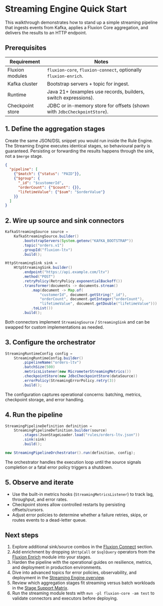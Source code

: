 # Streaming Engine Quick Start

This walkthrough demonstrates how to stand up a simple streaming pipeline that
ingests events from Kafka, applies a Fluxion Core aggregation, and delivers the
results to an HTTP endpoint.

## Prerequisites

| Requirement | Notes |
| --- | --- |
| Fluxion modules | `fluxion-core`, `fluxion-connect`, optionally `fluxion-enrich`. |
| Kafka cluster | Bootstrap servers + topic for ingest. |
| Runtime | Java 21+ (examples use records, builders, switch expressions). |
| Checkpoint store | JDBC or in-memory store for offsets (shown with `JdbcCheckpointStore`). |

## 1. Define the aggregation stages

Create the same JSON/DSL snippet you would run inside the Rule Engine. The
Streaming Engine executes identical stages, so behavioural parity is guaranteed.
Persisting or forwarding the results happens through the sink, not a `$merge`
stage.

```json
{
  "pipeline": [
    {"$match": {"status": "PAID"}},
    {"$group": {
      "_id": "$customerId",
      "orderCount": {"$count": {}},
      "lifetimeValue": {"$sum": "$orderValue"}
    }}
  ]
}
```

## 2. Wire up source and sink connectors

```java
KafkaStreamingSource source =
    KafkaStreamingSource.builder()
        .bootstrapServers(System.getenv("KAFKA_BOOTSTRAP"))
        .topic("orders.v1")
        .groupId("fluxion-ltv")
        .build();

HttpStreamingSink sink =
    HttpStreamingSink.builder()
        .endpoint("https://api.example.com/ltv")
        .method("POST")
        .retryPolicy(RetryPolicy.exponentialBackoff())
        .transformer(documents -> documents.stream()
            .map(document -> Map.of(
                "customerId", document.getString("_id"),
                "orderCount", document.getInteger("orderCount"),
                "lifetimeValue", document.getDouble("lifetimeValue")))
            .toList())
        .build();
```

Both connectors implement `StreamingSource` / `StreamingSink` and can be swapped
for custom implementations as needed.

## 3. Configure the orchestrator

```java
StreamingRuntimeConfig config =
    StreamingRuntimeConfig.builder()
        .pipelineName("orders-ltv")
        .batchSize(500)
        .metricsListener(new MicrometerStreamingMetrics())
        .checkpointStore(new JdbcCheckpointStore(dataSource))
        .errorPolicy(StreamingErrorPolicy.retry(3))
        .build();
```

The configuration captures operational concerns: batching, metrics, checkpoint
storage, and error handling.

## 4. Run the pipeline

```java
StreamingPipelineDefinition definition =
    StreamingPipelineDefinition.builder(source)
        .stages(JsonStageLoader.load("rules/orders-ltv.json"))
        .sink(sink)
        .build();

new StreamingPipelineOrchestrator().run(definition, config);
```

The orchestrator handles the execution loop until the source signals completion
or a fatal error policy triggers a shutdown.

## 5. Observe and iterate

- Use the built-in metrics hooks (`StreamingMetricsListener`) to track lag,
  throughput, and error rates.
- Checkpoint stores allow controlled restarts by persisting offsets/cursors.
- Adjust error policies to determine whether a failure retries, skips, or routes
  events to a dead-letter queue.

## Next steps

1. Explore additional sink/source combos in the [Fluxion Connect](../connect/index.md) section.
2. Add enrichment by dropping `$httpCall` or `$sqlQuery` operators from the
   [Fluxion Enrich](../enrich/index.md) module into your stages.
3. Harden the pipeline with the operational guides on resilience, metrics, and
   deployment in production environments.
4. Dive into advanced topics for error policies, observability, and deployment
   in the [Streaming Engine overview](index.md#error-handling-strategies).
5. Review which aggregation stages fit streaming versus batch workloads in the
   [Stage Support Matrix](stage-compatibility.md).
6. Run the streaming module tests with `mvn -pl fluxion-core -am test` to
   validate connectors and executors before deploying.

